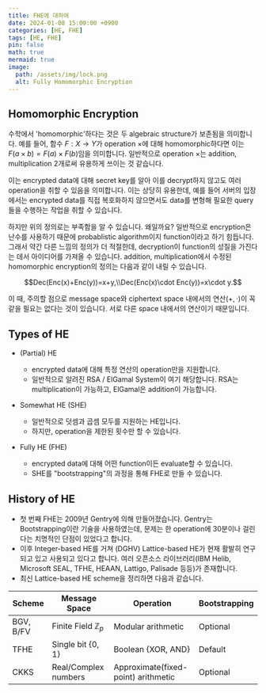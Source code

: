 ```yaml
---
title: FHE에 대하여
date: 2024-01-08 15:00:00 +0900
categories: [HE, FHE]
tags: [HE, FHE]
pin: false
math: true
mermaid: true
image:
  path: /assets/img/lock.png
  alt: Fully Homomorphic Encryption
---
```


## Homomorphic Encryption
수학에서 'homomorphic'하다는 것은 두 algebraic structure가 보존됨을 의미합니다. 예를 들어, 함수 $F:X\rightarrow Y$가 operation $\times$에 대해 homomorphic하다면 이는 $F(a\times b)=F(a)\times F(b)$임을 의미합니다. 일반적으로 operation $\times$는 addition, multiplication $2$개로써 유용하게 쓰이는 것 같습니다.

이는 encrypted data에 대해 secret key를 알아 이를 decrypt하지 않고도 여러 operation을 취할 수 있음을 의미합니다. 이는 상당히 유용한데, 예를 들어 서버의 입장에서는 encrypted data를 직접 복호화하지 않으면서도 data를 변형해 필요한 query들을 수행하는 작업을 취할 수 있습니다.

하지만 위의 정의로는 부족함을 알 수 있습니다. 왜일까요? 일반적으로 encryption은 난수를 사용하기 때문에 probablistic algorithm이지 function이라고 하기 힘듭니다. 그래서 약간 다른 느낌의 정의가 더 적절한데, decryption이 function의 성질을 가진다는 데서 아이디어를 가져올 수 있습니다. addition, multiplication에서 수정된 homomorphic encryption의 정의는 다음과 같이 내릴 수 있습니다.

$$Dec(Enc(x)+Enc(y))=x+y,\\Dec(Enc(x)\cdot Enc(y))=x\cdot y.$$

이 때, 주의할 점으로 message space와 ciphertext space 내에서의 연산($+, \cdot$)이 꼭 같을 필요는 없다는 것이 있습니다. 서로 다른 space 내에서의 연산이기 때문입니다.

## Types of HE

- (Partial) HE
   - encrypted data에 대해 특정 연산의 operation만을 지원합니다.
   - 일반적으로 알려진 RSA / ElGamal System이 여기 해당합니다. RSA는 multiplication이 가능하고, ElGamal은 addition이 가능합니다.

- Somewhat HE (SHE)
  - 일반적으로 덧셈과 곱셈 모두를 지원하는 HE입니다.
  - 하지만, operation을 제한된 횟수만 할 수 있습니다.

- Fully HE (FHE)
  - encrypted data에 대해 어떤 function이든 evaluate할 수 있습니다.
  - SHE를 "bootstrapping"의 과정을 통해 FHE로 만들 수 있습니다.

## History of HE

- 첫 번째 FHE는 2009년 Gentry에 의해 만들어졌습니다. Gentry는 Bootstrapping이란 기술을 사용하였는데, 문제는 한 operation에 30분이나 걸린다는 치명적인 단점이 있었다고 합니다.
- 이후 Integer-based HE를 거쳐 (DGHV) Lattice-based HE가 현재 활발히 연구되고 있고 사용되고 있다고 합니다. 여러 오픈소스 라이브러리(IBM Helib, Microsoft SEAL, TFHE, HEAAN, Lattigo, Palisade 등등)가 존재합니다.
- 최신 Lattice-based HE scheme을 정리하면 다음과 같습니다.

|Scheme|Message Space|Operation|Bootstrapping|
|---|---|---|---|
|BGV, B/FV|Finite Field $\mathbb{Z}_p$|Modular arithmetic|Optional|
|TFHE|Single bit {0, 1}|Boolean {XOR, AND}|Default|
|CKKS|Real/Complex numbers|Approximate(fixed-point) arithmetic|Optional|
